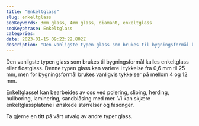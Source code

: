 ```yaml
---
title: "Enkeltglass"
slug: enkeltglass
seoKeywords: 3mm glass, 4mm glass, diamant, enkeltglass
seoKeyphrase: Enkeltglass
categories: 
date: 2023-01-15 09:22:22.802Z 
description: "Den vanligste typen glass som brukes til bygningsformål kalles enkeltglass eller floatglass. Les mer om enkeltglass her."
---
```


Den vanligste typen glass som brukes til bygningsformål kalles enkeltglass eller floatglass. Denne typen glass kan variere i tykkelse fra 0,6 mm til 25 mm, men for bygningsformål brukes vanligvis tykkelser på mellom 4 og 12 mm.

Enkeltglasset kan bearbeides av oss ved polering, sliping, herding, hullboring, laminering, sandblåsing med mer. Vi kan skjære enkeltglassplatene i ønskede størrelser og fasonger. 

Ta gjerne en titt på vårt utvalg av andre typer glass.
